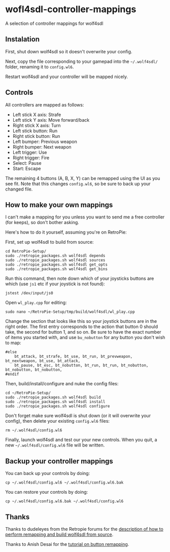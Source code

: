 # wofl4sdl-controller-mappings
A selection of controller mappings for wolf4sdl

## Instalation

First, shut down wolf4sdl so it doesn't overwrite your config.

Next, copy the file corresponding to your gamepad into the `~/.wolf4sdl/` folder, renaming it to `config.wl6`.

Restart wolf4sdl and your controller will be mapped nicely.

## Controls

All controllers are mapped as follows:

* Left stick X axis: Strafe
* Left stick Y axis: Move forward/back
* Right stick X axis: Turn
* Left stick button: Run
* Right stick button: Run
* Left bumper: Previous weapon
* Right bumper: Next weapon
* Left trigger: Use
* Right trigger: Fire
* Select: Pause
* Start: Escape

The remaining 4 buttons (A, B, X, Y) can be remapped using the UI as you see fit. Note that this changes `config.wl6`, so be sure to back up your changed file.

## How to make your own mappings

I can't make a mapping for you unless you want to send me a free controller (for keeps), so don't bother asking.

Here's how to do it yourself, assuming you're on RetroPie:

First, set up wolf4sdl to build from source:

```
cd RetroPie-Setup/
sudo ./retropie_packages.sh wolf4sdl depends
sudo ./retropie_packages.sh wolf4sdl sources
sudo ./retropie_packages.sh wolf4sdl get_opts
sudo ./retropie_packages.sh wolf4sdl get_bins
```

Run this command, then note down which of your joysticks buttons are which (use `js1` etc if your joystick is not found):

```
jstest /dev/input/js0
```

Open `wl_play.cpp` for editing:

```
sudo nano ~/RetroPie-Setup/tmp/build/wolf4sdl/wl_play.cpp
```

Change the section that looks like this so your joystick buttons are in the right order. The first entry corresponds to the action that button 0 should take, the second for button 1, and so on. Be sure to have the exact number of items you started with, and use `bu_nobutton` for any button you don't wish to map:

```
#else
    bt_attack, bt_strafe, bt_use, bt_run, bt_prevweapon, bt_nextweapon, bt_use, bt_attack,
    bt_pause, bt_esc, bt_nobutton, bt_run, bt_run, bt_nobutton, bt_nobutton, bt_nobutton,
#endif
```

Then, build/install/configure and nuke the config files:

```
cd ~/RetroPie-Setup/
sudo ./retropie_packages.sh wolf4sdl build
sudo ./retropie_packages.sh wolf4sdl install
sudo ./retropie_packages.sh wolf4sdl configure
```

Don't forget make sure wolf4sdl is shut down (or it will overwrite your config), then delete your existing `config.wl6` files:

```
rm ~/.wolf4sdl/config.wl6
```

Finally, launch wolf4sdl and test our your new controls. When you quit, a new `~/.wolf4sdl/config.wl6` file will be written.

## Backup your controller mappings

You can back up your controls by doing:

```
cp ~/.wolf4sdl/config.wl6 ~/.wolf4sdl/config.wl6.bak
```

You can restore your controls by doing:

```
cp ~/.wolf4sdl/config.wl6.bak ~/.wolf4sdl/config.wl6
```

## Thanks

Thanks to dudeleyes from the Retropie forums for the [description of how to perform remapping and build wolf4sdl from source](https://retropie.org.uk/forum/topic/8695/wolfenstein3d-wolf4sdl-remapping/).

Thanks to Anish Desai for the [tutorial on button remapping](http://dosonthepi.blogspot.com/2015/01/configure-game-controllers-for-wolf4sdl.html).
